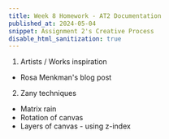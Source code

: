 ```yaml
---
title: Week 8 Homework - AT2 Documentation
published_at: 2024-05-04
snippet: Assignment 2's Creative Process
disable_html_sanitization: true
---
```


1. Artists / Works inspiration
- Rosa Menkman's blog post

2. Zany techniques
- Matrix rain 
- Rotation of canvas
- Layers of canvas - using z-index
